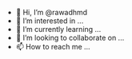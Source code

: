 - 👋 Hi, I’m @rawadhmd
- 👀 I’m interested in ...
- 🌱 I’m currently learning ...
- 💞️ I’m looking to collaborate on ...
- 📫 How to reach me ...

<!---
rawadhmd/rawadhmd is a ✨ special ✨ repository because its `README.md` (this file) appears on your GitHub profile.
You can click the Preview link to take a look at your changes.
--->
